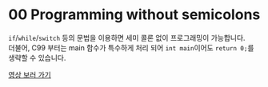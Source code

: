 # 00 Programming without semicolons

`if`/`while`/`switch` 등의 문법을 이용하면 세미 콜론 없이 프로그래밍이 가능합니다.  
더불어, C99 부터는 main 함수가 특수하게 처리 되어 `int main`이어도 `return 0;`를 생략할 수 있습니다.  

[영상 보러 가기](https://www.youtube.com/watch?v=xrRaxUR_-wg)

